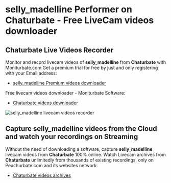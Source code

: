 # selly_madelline Performer on Chaturbate - Free LiveCam videos downloader

## Chaturbate Live Videos Recorder

Monitor and record livecam videos of **selly_madelline** from **Chaturbate** with Moniturbate.com
Get a premium trial for free by just and only registering with your Email address:
* [selly_madelline Premium videos downloader](https://moniturbate.com/request-demo-licence-key.html)

Free livecam videos downloader - Moniturbate Software:
* [Chaturbate videos downloader](https://moniturbate.com/moniturbate-download-software.html)

![selly_madelline livecam videos recorder](https://peachurnet.com/templates/moniturbate-software.png)


## Capture selly_madelline videos from the Cloud and watch your recordings on Streaming

Without the need of downloading a software, capture **selly_madelline** livecam videos from **Chaturbate** 100% online.
Watch Livecam archives from **Chaturbate** unlimitedly from thousands of existing recordings, only on Peachurbate.com and its websites network:
* [Chaturbate videos archives](https://peachurnet.com/)